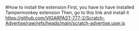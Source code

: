 #How to install the extension
First, you have to have installed Tampermonkey extension
Then, go to this link and install it https://github.com/VIGARPAST-777-2/Scratch-Advertise/raw/refs/heads/main/scratch-advertise.user.js
